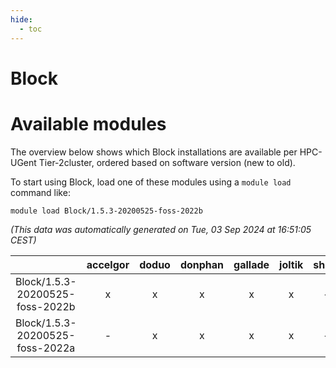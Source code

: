 ```yaml
---
hide:
  - toc
---
```


Block
=====

# Available modules


The overview below shows which Block installations are available per HPC-UGent Tier-2cluster, ordered based on software version (new to old).

To start using Block, load one of these modules using a `module load` command like:

```shell
module load Block/1.5.3-20200525-foss-2022b
```

*(This data was automatically generated on Tue, 03 Sep 2024 at 16:51:05 CEST)*  

| |accelgor|doduo|donphan|gallade|joltik|shinx|skitty|
| :---: | :---: | :---: | :---: | :---: | :---: | :---: | :---: |
|Block/1.5.3-20200525-foss-2022b|x|x|x|x|x|-|x|
|Block/1.5.3-20200525-foss-2022a|-|x|x|x|x|-|x|
